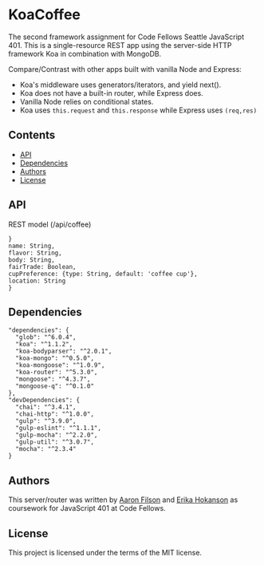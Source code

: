 # KoaCoffee
The second framework assignment for Code Fellows Seattle JavaScript 401.
This is a single-resource REST app using the server-side HTTP framework Koa in combination with MongoDB.

Compare/Contrast with other apps built with vanilla Node and Express:

- Koa's middleware uses generators/iterators, and yield next().
- Koa does not have a built-in router, while Express does.
- Vanilla Node relies on conditional states.
- Koa uses ```this.request``` and ```this.response``` while Express uses ```(req,res)```

## Contents
+   [API](https://github.com/koacoffee/coffee#api)
+   [Dependencies](https://github.com/koacoffee/coffee#dependencies)
+   [Authors](https://github.com/koacoffee/coffee#authors)
+   [License](https://github.com/koacoffee/coffee#license)


## API
REST model (/api/coffee)
```
}
name: String,
flavor: String,
body: String,
fairTrade: Boolean,
cupPreference: {type: String, default: 'coffee cup'},
location: String
}
```

## Dependencies

```
"dependencies": {
  "glob": "^6.0.4",
  "koa": "^1.1.2",
  "koa-bodyparser": "^2.0.1",
  "koa-mongo": "^0.5.0",
  "koa-mongoose": "^1.0.9",
  "koa-router": "^5.3.0",
  "mongoose": "^4.3.7",
  "mongoose-q": "^0.1.0"
},
"devDependencies": {
  "chai": "^3.4.1",
  "chai-http": "^1.0.0",
  "gulp": "^3.9.0",
  "gulp-eslint": "^1.1.1",
  "gulp-mocha": "^2.2.0",
  "gulp-util": "^3.0.7",
  "mocha": "^2.3.4"
}
```

## Authors

This server/router was written by [Aaron Filson](https://github.com/AaronFilson) and
[Erika Hokanson](https://github.com/erikawho) as coursework for JavaScript 401 at Code Fellows.

## License

This project is licensed under the terms of the MIT license.
